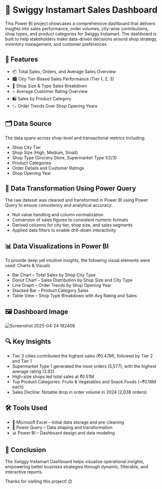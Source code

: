 # 🛒 Swiggy Instamart Sales Dashboard
This Power BI project showcases a comprehensive dashboard that delivers insights into sales performance, order volumes, city-wise contributions, shop types, and product categories for Swiggy Instamart. The dashboard is built to help stakeholders make data-driven decisions around shop strategy, inventory management, and customer preferences.

## 🚀 Features
- 📦 Total Sales, Orders, and Average Sales Overview
- 🏙️ City Tier-Based Sales Performance (Tier 1, 2, 3)
- 🏬 Shop Size & Type Sales Breakdown
- ⭐ Average Customer Rating Overview
- 🛍️ Sales by Product Category
- 📉 Order Trends Over Shop Opening Years

## 🗂️ Data Source
The data spans across shop-level and transactional metrics including:
- Shop City Tier
- Shop Size (High, Medium, Small)
- Shop Type (Grocery Store, Supermarket Type 1/2/3)
- Product Categories
- Order Details and Customer Ratings
- Shop Opening Year

## 🔧 Data Transformation Using Power Query
The raw dataset was cleaned and transformed in Power BI using Power Query to ensure consistency and analytical accuracy:
- Null value handling and column normalization
- Conversion of sales figures to consistent numeric formats
- Derived columns for city tier, shop size, and sales segments
- Applied data filters to enable drill-down interactivity


## 📊 Data Visualizations in Power BI
To provide deep yet intuitive insights, the following visual elements were used:
Charts & Visuals
- Bar Chart – Total Sales by Shop City Type
- Donut Chart – Sales Distribution by Shop Size and City Type
- Line Graph – Order Trends by Shop Opening Year
- Stacked Bar – Product Category Sales
- Table View – Shop Type Breakdown with Avg Rating and Sales

## 🖼️ Dashboard Image
![Screenshot 2025-04-24 182408](https://github.com/user-attachments/assets/e02419aa-0b69-4bdd-82df-42c393e263c5)

## 🔍 Key Insights
- Tier 3 cities contributed the highest sales (₹0.47M), followed by Tier 2 and Tier 1
- Supermarket Type 1 generated the most orders (5,577), with the highest average rating (3.92)
- High-size shops led total sales at ₹0.51M
- Top Product Categories: Fruits & Vegetables and Snack Foods (~₹0.18M each)
- Sales Decline: Notable drop in order volume in 2024 (2,038 orders)

## 🛠️ Tools Used
- 📄 Microsoft Excel – Initial data storage and pre-cleaning
- 🧹 Power Query – Data shaping and transformation
- 📊 Power BI – Dashboard design and data modeling

## 🙌 Conclusion
The Swiggy Instamart Dashboard helps visualize operational insights, empowering better business strategies through dynamic, filterable, and interactive reports.

Thanks for visiting this project! 
😊

